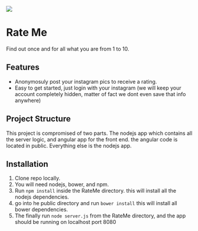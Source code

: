 ![](http://www.quickmeme.com/img/60/607ce9b85bc8e4b08dec438b94aecb00d5198dc3c2ea0d13434bc82468c5f2b1.jpg)

# Rate Me

Find out once and for all what you are from 1 to 10. 


## Features

- Anonymosuly post your instagram pics to receive a rating.
- Easy to get started, just login with your instagram (we will keep your account completely hidden, matter of fact we dont even save that info anywhere)


## Project Structure

This project is compromised of two parts. The nodejs app which contains all the server logic, and angular app for the front end. the angular code is located in public. Everything else is the nodejs app.


## Installation

1. Clone repo locally.
2. You will need nodejs, bower, and npm.
3. Run `npm install` inside the RateMe directory. this will install all the nodejs dependencies.
4. go into he public directory and run `bower install` this will install all bower dependencies. 
5. The finally run `node server.js` from the RateMe directory, and the app should be running on localhost port 8080



